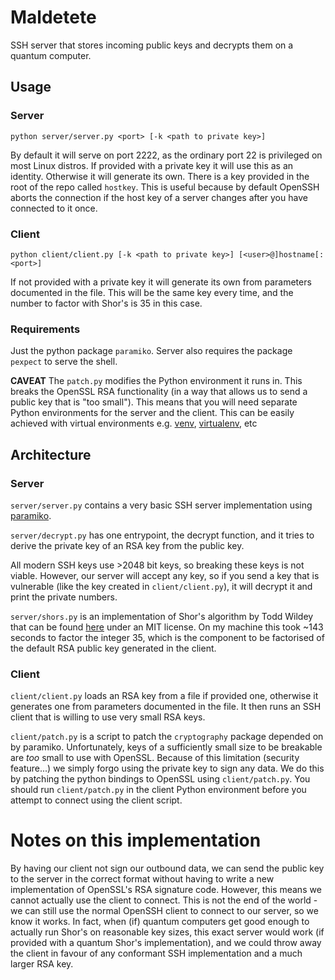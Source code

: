# Maldetete
SSH server that stores incoming public keys and decrypts them on a quantum computer.

## Usage

### Server

`python server/server.py <port> [-k <path to private key>]`

By default it will serve on port 2222, as the ordinary port 22 is privileged on most Linux distros.
If provided with a private key it will use this as an identity. Otherwise it will generate its own.
There is a key provided in the root of the repo called `hostkey`. This is useful because by default OpenSSH aborts the connection if the host key of a server changes after you have connected to it once.

### Client
`python client/client.py [-k <path to private key>] [<user>@]hostname[:<port>]`

If not provided with a private key it will generate its own from parameters documented in the file. This will be the same key every time, and the number to factor with Shor's is 35 in this case.

### Requirements

Just the python package `paramiko`.
Server also requires the package `pexpect` to serve the shell.

**CAVEAT** The `patch.py` modifies the Python environment it runs in. This breaks the OpenSSL RSA functionality (in a way that allows us to send a public key that is "too small").
This means that you will need separate Python environments for the server and the client.
This can be easily achieved with virtual environments e.g. [venv](https://docs.python.org/3/library/venv.html), [virtualenv](https://virtualenv.pypa.io/en/latest/), etc

## Architecture

### Server
`server/server.py` contains a very basic SSH server implementation using [paramiko](https://docs.paramiko.org/en/latest/index.html).

`server/decrypt.py` has one entrypoint, the decrypt function, and it tries to derive the private key of an RSA key from the public key.

All modern SSH keys use >2048 bit keys, so breaking these keys is not viable. However, our server will accept any key, so if you send a key that is vulnerable (like the key created in `client/client.py`), it will decrypt it and print the private numbers.

`server/shors.py` is an implementation of Shor's algorithm by Todd Wildey that can be found [here](https://github.com/toddwildey/shors-python) under an MIT license. On my machine this took ~143 seconds to factor the integer 35, which is the component to be factorised of the default RSA public key generated in the client.

### Client

`client/client.py` loads an RSA key from a file if provided one, otherwise it generates one from parameters documented in the file. It then runs an SSH client that is willing to use very small RSA keys.

`client/patch.py` is a script to patch the `cryptography` package depended on by paramiko. Unfortunately, keys of a sufficiently small size to be breakable are *too* small to use with OpenSSL. Because of this limitation (security feature...) we simply forgo using the private key to sign any data. We do this by patching the python bindings to OpenSSL using `client/patch.py`. You should run `client/patch.py` in the client Python environment before you attempt to connect using the client script.

# Notes on this implementation

By having our client not sign our outbound data, we can send the public key to the server in the correct format without having to write a new implementation of OpenSSL's RSA signature code. However, this means we cannot actually use the client to connect. This is not the end of the world - we can still use the normal OpenSSH client to connect to our server, so we know it works. In fact, when (if) quantum computers get good enough to actually run Shor's on reasonable key sizes, this exact server would work (if provided with a quantum Shor's implementation), and we could throw away the client in favour of any conformant SSH implementation and a much larger RSA key.
